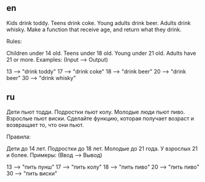 ## en

Kids drink toddy.
Teens drink coke.
Young adults drink beer.
Adults drink whisky.
Make a function that receive age, and return what they drink.

Rules:

Children under 14 old.
Teens under 18 old.
Young under 21 old.
Adults have 21 or more.
Examples: (Input --> Output)

13 --> "drink toddy"
17 --> "drink coke"
18 --> "drink beer"
20 --> "drink beer"
30 --> "drink whisky"

## ru

Дети пьют тодди.
Подростки пьют колу.
Молодые люди пьют пиво.
Взрослые пьют виски.
Сделайте функцию, которая получает возраст и возвращает то, что они пьют.

Правила:

Дети до 14 лет.
Подростки до 18 лет.
Молодые до 21 года.
У взрослых 21 и более.
Примеры: (Ввод --> Вывод)

13 --> "пить пунш"
17 --> "пить колу"
18 --> "пить пиво"
20 --> "пить пиво"
30 --> "пить виски"